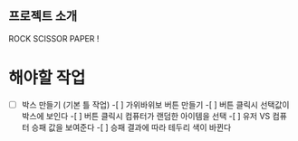 ## 프로젝트 소개

ROCK SCISSOR PAPER !

# 해야할 작업

-[ ] 박스 만들기 (기본 틀 작업) -[ ] 가위바위보 버튼 만들기 -[ ] 버튼 클릭시 선택값이 박스에 보인다 -[ ] 버튼 클릭시 컴퓨터가 랜덤한 아이템을 선택 -[ ] 유저 VS 컴퓨터 승패 값을 보여준다 -[ ] 승패 결과에 따라 테두리 색이 바뀐다

